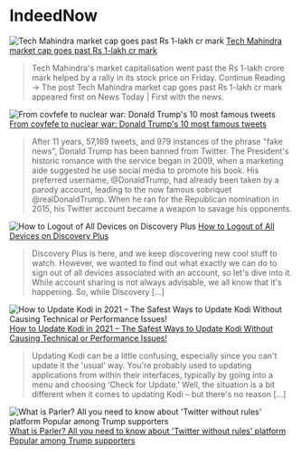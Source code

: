 # IndeedNow

![Tech Mahindra market cap goes past Rs 1-lakh cr mark](None "Tech Mahindra market cap goes past Rs 1-lakh cr mark")
[Tech Mahindra market cap goes past Rs 1-lakh cr mark](https://newstodaynet.com/index.php/2021/01/09/tech-mahindra-market-cap-goes-past-rs-1-lakh-cr-mark/)


> Tech Mahindra's market capitalisation went past the Rs 1-lakh crore mark helped by a rally in its stock price on Friday. Continue Reading → The post Tech Mahindra market cap goes past Rs 1-lakh cr mark appeared first on News Today | First with the news.


![From covfefe to nuclear war: Donald Trump's 10 most famous tweets](https://img.youtube.com/vi/zWWCziqaOWQ/mqdefault.jpg "From covfefe to nuclear war: Donald Trump's 10 most famous tweets")
[From covfefe to nuclear war: Donald Trump's 10 most famous tweets](https://www.telegraph.co.uk/technology/2021/01/09/covfefe-nuclear-war-donald-trumps-famous-tweets-changed-world/)


> After 11 years, 57,169 tweets, and 979 instances of the phrase "fake news", Donald Trump has been banned from Twitter. The President's historic romance with the service began in 2009, when a marketing aide suggested he use social media to promote his book. His preferred username, @DonaldTrump, had already been taken by a parody account, leading to the now famous sobriquet @realDonaldTrump. When he ran for the Republican nomination in 2015, his Twitter account became a weapon to savage his opponents.


![How to Logout of All Devices on Discovery Plus](None "How to Logout of All Devices on Discovery Plus")
[How to Logout of All Devices on Discovery Plus](https://www.technadu.com/how-to-logout-of-all-devices-on-discovery-plus/239058/)


> Discovery Plus is here, and we keep discovering new cool stuff to watch. However, we wanted to find out what exactly we can do to sign out of all devices associated with an account, so let's dive into it. While account sharing is not always advisable, we all know that it's happening. So, while Discovery […]


![How to Update Kodi in 2021 – The Safest Ways to Update Kodi Without Causing Technical or Performance Issues!](None "How to Update Kodi in 2021 – The Safest Ways to Update Kodi Without Causing Technical or Performance Issues!")
[How to Update Kodi in 2021 – The Safest Ways to Update Kodi Without Causing Technical or Performance Issues!](https://www.technadu.com/how-to-update-kodi/12390/)


> Updating Kodi can be a little confusing, especially since you can't update it the 'usual' way. You're probably used to updating applications from within their interfaces, typically by going into a menu and choosing ‘Check for Update.' Well, the situation is a bit different when it comes to updating Kodi – but there's no reason […]


![What is Parler? All you need to know about 'Twitter without rules' platform Popular among Trump supporters](None "What is Parler? All you need to know about 'Twitter without rules' platform Popular among Trump supporters")
[What is Parler? All you need to know about 'Twitter without rules' platform Popular among Trump supporters](https://www.freepressjournal.in/technology/what-is-parler-all-you-need-to-know-about-twitter-without-rules-platform-popular-among-trump-supporters)


> 


